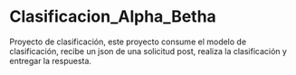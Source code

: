 # Clasificacion_Alpha_Betha
Proyecto de clasificación, este proyecto consume el modelo de clasificación, recibe un json de una solicitud post, realiza la clasificación y entregar la respuesta. 
